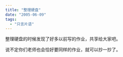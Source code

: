 ```yaml
---
title: "整理硬盘"
date: "2005-06-09"
tags: 
  - "只言片语"
---
```


整理硬盘的时候发现了好多以前写的作业，共享给大家吧。

说不定你们老师也会恰好要同样的作业，就可以抄一抄了。
